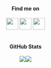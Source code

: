<p align="center">
  <b>Find me on</b>
  <br />
  <br />
  <a href="https://linkedin.com/in/romain-barissat"><img height="32" width="32" src="https://cdn.jsdelivr.net/npm/simple-icons@v3/icons/linkedin.svg" /></a>
  <a href="https://www.instagram.com/iromain/"><img height="32" width="32" src="https://cdn.jsdelivr.net/npm/simple-icons@v3/icons/instagram.svg" /></a>
  <a href="https://romain.bariss.at"><img height="32" width="32" src="https://upload.wikimedia.org/wikipedia/commons/8/8e/Globe_icon_4.svg" /></a>
  <br />
  <br />
  <br />
  <b>GitHub Stats</b>
  <br />
  <br />
  <img src="https://github-readme-stats.vercel.app/api?username=politician&theme=tokyonight&bg_color=30,e96443,904e95&title_color=fff&text_color=fff&hide_border=true&show_icons=true&count_private=true&include_all_commits=true&hide=stars&line_height=24&custom_title=Romain%27s%20GitHub%20stats" /><img src="https://github-readme-stats.vercel.app/api/top-langs/?username=politician&theme=tokyonight&bg_color=30,e96443,904e95&title_color=fff&text_color=fff&show_icons=true&layout=compact&hide=html,javascript&langs_count=6&cache_seconds=1800&custom_title=Top%20languages%20(js,html,yaml%20aside)" />
</p>
